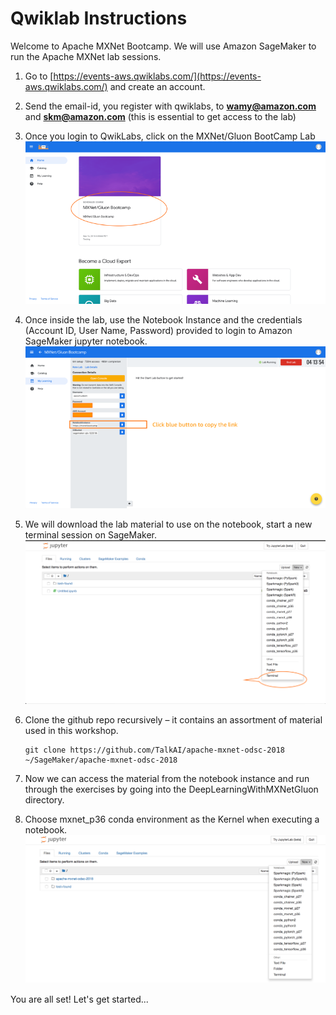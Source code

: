 # Qwiklab Instructions

Welcome to Apache MXNet Bootcamp. We will use Amazon SageMaker to run the Apache MXNet lab sessions.

1.	Go to [https://events-aws.qwiklabs.com/](https://events-aws.qwiklabs.com/) and create an account.
2.	Send the email-id, you register with qwiklabs, to
**wamy@amazon.com** and **skm@amazon.com** (this is essential to get access to the lab)
3.	Once you login to QwikLabs, click on the MXNet/Gluon BootCamp Lab
    ![Qwiklabs Gluon Lab](./assets/qwiklabs_workshop_home.png)

4. Once inside the lab, use the Notebook Instance and the credentials (Account ID, User Name, Password) provided to login to Amazon SageMaker jupyter notebook.
    ![Qwiklabs Sage Maker](./assets/qwiklabs_workshop_sagemaker.png)

5. We will download the lab material to use on the notebook, start a new terminal session on SageMaker.
    ![Qwiklabs Sage Maker Terminal](./assets/qwiklabs_workshop_sagemaker_terminal.png)

6. Clone the github repo recursively – it contains an assortment of material used in this workshop.
    ```
    git clone https://github.com/TalkAI/apache-mxnet-odsc-2018 ~/SageMaker/apache-mxnet-odsc-2018
    ```

7. Now we can access the material from the notebook instance and run through the exercises by going into the DeepLearningWithMXNetGluon directory.

8. Choose mxnet_p36 conda environment as the Kernel when executing a notebook.
![Qwiklabs Sage Maker Conda Env](./assets/qwiklabs_workshop_sagemaker_condaenv.png)

You are all set! Let's get started...
